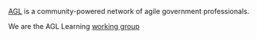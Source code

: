 [AGL](https://www.agilegovleaders.org/about/) is a community-powered network of agile government professionals.

We are the AGL Learning [working group](https://www.agilegovleaders.org/working-groups/)


